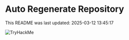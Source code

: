 # Auto Regenerate Repository

This README was last updated: 2025-03-12 13:45:17

 ![TryHackMe](https://tryhackme.com/badge/533634)